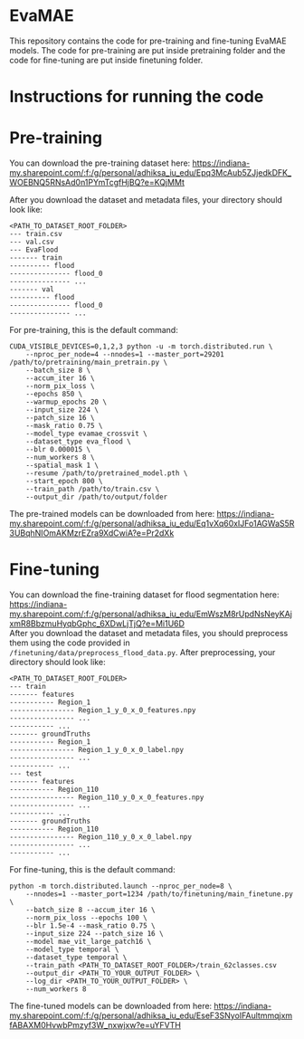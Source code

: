 # EvaMAE

This repository contains the code for pre-training and fine-tuning EvaMAE models. The code for pre-training are put inside pretraining folder and the code for fine-tuning are put inside finetuning folder.  

# Instructions for running the code  

# Pre-training  
You can download the pre-training dataset here: https://indiana-my.sharepoint.com/:f:/g/personal/adhiksa_iu_edu/Epq3McAub5ZJjedkDFK_WOEBNQ5RNsAd0n1PYmTcgfHjBQ?e=KQjMMt  

After you download the dataset and metadata files, your directory should look like:

```
<PATH_TO_DATASET_ROOT_FOLDER>  
--- train.csv  
--- val.csv  
--- EvaFlood  
------- train  
---------- flood  
--------------- flood_0    
--------------- ...  
------- val  
---------- flood    
--------------- flood_0  
--------------- ...  
```
  
For pre-training, this is the default command:  
```
CUDA_VISIBLE_DEVICES=0,1,2,3 python -u -m torch.distributed.run \  
    --nproc_per_node=4 --nnodes=1 --master_port=29201 /path/to/pretraining/main_pretrain.py \  
    --batch_size 8 \  
    --accum_iter 16 \  
    --norm_pix_loss \  
    --epochs 850 \  
    --warmup_epochs 20 \  
    --input_size 224 \  
    --patch_size 16 \  
    --mask_ratio 0.75 \  
    --model_type evamae_crossvit \  
    --dataset_type eva_flood \  
    --blr 0.000015 \  
    --num_workers 8 \  
    --spatial_mask 1 \  
    --resume /path/to/pretrained_model.pth \  
    --start_epoch 800 \  
    --train_path /path/to/train.csv \  
    --output_dir /path/to/output/folder   
```

The pre-trained models can be downloaded from here: https://indiana-my.sharepoint.com/:f:/g/personal/adhiksa_iu_edu/Eq1vXq60xIJFo1AGWaS5R3UBqhNIOmAKMzrEZra9XdCwiA?e=Pr2dXk  

# Fine-tuning  
You can download the fine-training dataset for flood segmentation here: https://indiana-my.sharepoint.com/:f:/g/personal/adhiksa_iu_edu/EmWszM8rUpdNsNeyKAjxmR8BbzmuHyqbGphc_6XDwLjTjQ?e=Mi1U6D  
After you download the dataset and metadata files, you should preprocess them using the code provided in ```/finetuning/data/preprocess_flood_data.py```. After preprocessing, your directory should look like:

```
<PATH_TO_DATASET_ROOT_FOLDER>  
--- train  
------- features  
----------- Region_1  
---------------- Region_1_y_0_x_0_features.npy  
---------------- ...  
----------- ...  
------- groundTruths  
----------- Region_1  
---------------- Region_1_y_0_x_0_label.npy  
---------------- ...  
----------- ...  
--- test  
------- features  
----------- Region_110  
---------------- Region_110_y_0_x_0_features.npy  
---------------- ...  
----------- ...  
------- groundTruths  
----------- Region_110  
---------------- Region_110_y_0_x_0_label.npy  
---------------- ...  
----------- ...  
```
  
For fine-tuning, this is the default command:  

```
python -m torch.distributed.launch --nproc_per_node=8 \  
    --nnodes=1 --master_port=1234 /path/to/finetuning/main_finetune.py \  
    --batch_size 8 --accum_iter 16 \  
    --norm_pix_loss --epochs 100 \  
    --blr 1.5e-4 --mask_ratio 0.75 \  
    --input_size 224 --patch_size 16 \  
    --model mae_vit_large_patch16 \  
    --model_type temporal \  
    --dataset_type temporal \  
    --train_path <PATH_TO_DATASET_ROOT_FOLDER>/train_62classes.csv  
    --output_dir <PATH_TO_YOUR_OUTPUT_FOLDER> \  
    --log_dir <PATH_TO_YOUR_OUTPUT_FOLDER> \  
    --num_workers 8  
```

The fine-tuned models can be downloaded from here: https://indiana-my.sharepoint.com/:f:/g/personal/adhiksa_iu_edu/EseF3SNyoIFAultmmqjxmfABAXM0HvwbPmzyf3W_nxwjxw?e=uYFVTH  

